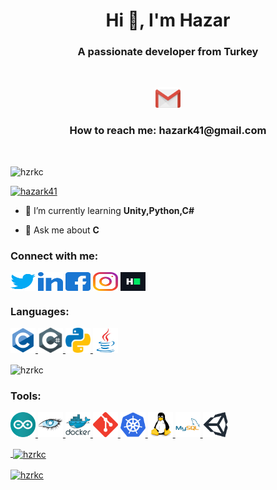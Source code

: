 <h1 align="center">Hi 👋, I'm Hazar</h1>
<h3 align="center">A passionate developer from Turkey</h3>

<br/>

<p align="center">
<img src="https://github.com/hzrkc/hzrkc/blob/main/gifs/gif_final.gif?raw=true" alt="gmail" width="40" />
</p>

<h3 align="center">How to reach me: hazark41@gmail.com</h3>

<br/>

<p align="left"> <img src="https://komarev.com/ghpvc/?username=hzrkc&label=Profile%20views&color=0e75b6&style=flat" alt="hzrkc" /> </p>


<p align="left"> <a href="https://twitter.com/hazark41" target="blank"><img src="https://img.shields.io/twitter/follow/hazark41?logo=twitter&style=for-the-badge" alt="hazark41" /></a> </p>

- 🌱 I’m currently learning **Unity,Python,C#**

- 💬 Ask me about **C**


<h3 align="left">Connect with me:</h3>
<p align="left">
<a href="https://twitter.com/hazark41" target="blank"><img align="center" src="https://raw.githubusercontent.com/hzrkc/hzrkc/main/images/twitter.svg" alt="hazark41" height="30" width="40" /></a>
<a href="https://linkedin.com/in/hazarkoc" target="blank"><img align="center" src="https://raw.githubusercontent.com/hzrkc/hzrkc/main/images/linked-in-alt.svg" alt="hazarkoc" height="30" width="40" /></a>
<a href="https://fb.com/hzrk41" target="blank"><img align="center" src="https://raw.githubusercontent.com/hzrkc/hzrkc/main/images/facebook.svg" alt="hzrk41" height="30" width="40" /></a>
<a href="https://instagram.com/hzr.kc" target="blank"><img align="center" src="https://raw.githubusercontent.com/hzrkc/hzrkc/main/images/instagram.svg" alt="hzr.kc" height="30" width="40" /></a>
<a href="https://www.hackerrank.com/hazark41" target="blank"><img align="center" src="https://raw.githubusercontent.com/hzrkc/hzrkc/main/images/hackerrank.svg" alt="hazark41" height="30" width="40" /></a>
</p>

<h3 align="left">Languages:</h3>
<p align="left">


<a href="https://raw.githubusercontent.com/hzrkc/hzrkc/main/images/c-original.svg" target="_blank" rel="noreferrer"> <img src="https://raw.githubusercontent.com/hzrkc/hzrkc/main/images/c-original.svg" alt="c" width="40" height="40"/>
</a>
<a href="https://raw.githubusercontent.com/hzrkc/hzrkc/main/images/csharp.svg" target="_blank" rel="noreferrer"> <img src="https://raw.githubusercontent.com/hzrkc/hzrkc/main/images/csharp.svg" alt="c" width="40" height="40"/>
</a>
<a href="https://raw.githubusercontent.com/hzrkc/hzrkc/main/images/python.svg" target="_blank" rel="noreferrer"> <img src="https://raw.githubusercontent.com/hzrkc/hzrkc/main/images/python.svg" alt="c" width="40" height="40"/>
</a>
<a href="https://raw.githubusercontent.com/hzrkc/hzrkc/main/images/java-original.svg" target="_blank" rel="noreferrer"> <img src="https://raw.githubusercontent.com/hzrkc/hzrkc/main/images/java-original.svg" alt="java" width="40" height="40"/> 
</a> 

<p><img align="center" src="https://github-readme-stats.vercel.app/api/top-langs?username=hzrkc&show_icons=true&locale=en&layout=compact" alt="hzrkc" /></p>


</a> </p>
<h3 align="left">Tools:</h3>
<p align="left">

<a href="https://www.arduino.cc/" target="_blank" rel="noreferrer"> <img src="https://raw.githubusercontent.com/hzrkc/hzrkc/main/images/arduino-1.svg" alt="arduino" width="40" height="40"/> 
</a>
<a href="https://cassandra.apache.org/" target="_blank" rel="noreferrer"> <img src="https://raw.githubusercontent.com/hzrkc/hzrkc/main/images/apache_cassandra-icon.svg" alt="cassandra" width="40" height="40"/>
</a>
<a href="https://www.docker.com/" target="_blank" rel="noreferrer"> <img src="https://raw.githubusercontent.com/hzrkc/hzrkc/main/images/docker-original-wordmark.svg" alt="docker" width="40" height="40"/>
</a>
<a href="https://git-scm.com/" target="_blank" rel="noreferrer"> <img src="https://raw.githubusercontent.com/hzrkc/hzrkc/main/images/git-scm-icon.svg" alt="git" width="40" height="40"/>
</a>
<a href="https://kubernetes.io" target="_blank" rel="noreferrer"> <img src="https://raw.githubusercontent.com/hzrkc/hzrkc/main/images/kubernetes-icon.svg" alt="kubernetes" width="40" height="40"/> 
</a> 
<a href="https://www.linux.org/" target="_blank" rel="noreferrer"> <img src="https://raw.githubusercontent.com/hzrkc/hzrkc/main/images/linux-original.svg" alt="linux" width="40" height="40"/> 
</a> 
<a href="https://www.mysql.com/" target="_blank" rel="noreferrer"> <img src="https://raw.githubusercontent.com/hzrkc/hzrkc/main/images/mysql-original-wordmark.svg" alt="mysql" width="40" height="40"/> 
</a> 
<a href="https://unity.com/" target="_blank" rel="noreferrer"> <img src="https://raw.githubusercontent.com/hzrkc/hzrkc/main/images/unity3d-icon.svg" alt="unity" width="40" height="40"/> 

<p>&nbsp;<img align="center" src="https://github-readme-stats.vercel.app/api?username=hzrkc&show_icons=true&locale=en" alt="hzrkc" /></p>

<p><img align="center" src="https://github-readme-streak-stats.herokuapp.com/?user=hzrkc&" alt="hzrkc" /></p>
